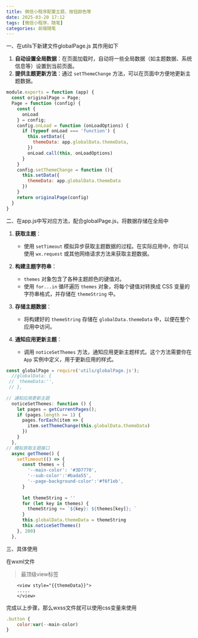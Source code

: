 ```yaml
---
title: 微信小程序配置主题、按钮颜色等
date: 2025-03-20 17:12
tags: [微信小程序，随笔]
categories: 前端随笔
---
```


一、在utils下新建文件globalPage.js 其作用如下

1.  **自动设置全局数据**：在页面加载时，自动将一些全局数据（如主题数据、系统信息等）设置到当前页面。
2.   **提供主题更新方法**：通过 `setThemeChange` 方法，可以在页面中方便地更新主题数据。
```js
module.exports = function (app) {
  const originalPage = Page;
  Page = function (config) {
    const {
      onLoad
    } = config;
    config.onLoad = function (onLoadOptions) {
      if (typeof onLoad === 'function') {
        this.setData({
          themeData: app.globalData.themeData,
        })
        onLoad.call(this, onLoadOptions)
      }
    }
    config.setThemeChange = function (){
      this.setData({
        themeData: app.globalData.themeData
      })
    }
    return originalPage(config)
  }
}
```
二、在app.js中写对应方法，配合globalPage.js，将数据存储在全局中
1.  **获取主题**：

    -   使用 `setTimeout` 模拟异步获取主题数据的过程。在实际应用中，你可以使用 `wx.request` 或其他网络请求方法来获取主题数据。
    
1.  **构建主题字符串**：

    -   `themes` 对象包含了各种主题颜色的键值对。
    -   使用 `for...in` 循环遍历 `themes` 对象，将每个键值对转换成 CSS 变量的字符串格式，并存储在 `themeString` 中。

1.  **存储主题数据**：

    -   将构建好的 `themeString` 存储在 `globalData.themeData` 中，以便在整个应用中访问。

1.  **通知应用更新主题**：

    -   调用 `noticeSetThemes` 方法，通知应用更新主题样式。这个方法需要你在 `App` 实例中定义，用于更新应用的样式。

```js
const globalPage = require('utils/globalPage.js');
  //globalData: {
 //  themeData:'',
 // },
 
// 通知应用更新主题
  noticeSetThemes: function () {
    let pages = getCurrentPages();
    if (pages.length >= 1) {
      pages.forEach(item => {
        item.setThemeChange(this.globalData.themeData)
      })
    }
  },
// 模拟获取主题接口
  async getTheme() {
    setTimeout(() => {
      const themes = {
        '--main-color': '#3D7770',
        '--sub-color':'#bada55',
        '--page-background-color':'#f6f1eb',
      }
  
      let themeString = ''
      for (let key in themes) {
        themeString += `${key}: ${themes[key]}; `
      }
      this.globalData.themeData = themeString
      this.noticeSetThemes()
    }, 200)
  },
```

三、具体使用

在wxml文件
> 最顶级view标签

```
    <view style="{{themeData}}">
    .....
    </view>
```

完成以上步骤，那么wxss文件就可以使用css变量来使用

```js
.button {
    color:var(--main-color)
}
```